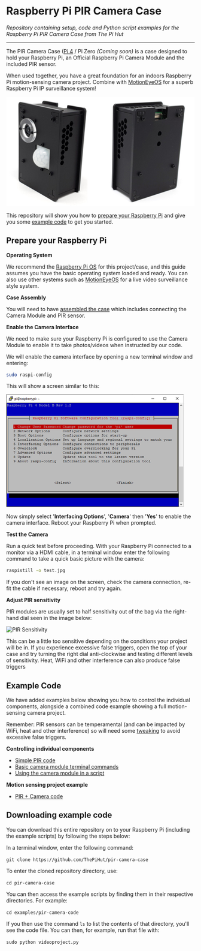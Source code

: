 # Raspberry Pi PIR Camera Case

*Repository containing setup, code and Python script examples for the Raspberry Pi PIR Camera Case from The Pi Hut*
***
The PIR Camera Case ([Pi 4](https://thepihut.com) / Pi Zero *(Coming soon)* is a case designed to hold your Raspberry Pi, an Official Raspberry Pi Camera Module and the included PIR sensor.

When used together, you have a great foundation for an indoors Raspberry Pi motion-sensing camera project. Combine with [MotionEyeOS](https://github.com/ccrisan/motioneyeos/wiki) for a superb Raspberry Pi IP surveillance system!

![PIR Camera Case](/images/PIR-Camera-Case-2.jpg)

This repository will show you how to [prepare your Raspberry Pi](#prepare-your-raspberry-pi) and give you some [example code](#example-code) to get you started.
## Prepare your Raspberry Pi

**Operating System**

We recommend the [Raspberry Pi OS](https://www.raspberrypi.org/downloads/) for this project/case, and this guide assumes you have the basic operating system loaded and ready.
You can also use other systems such as [MotionEyeOS](https://github.com/ccrisan/motioneyeos/wiki) for a live video surveillance style system.

**Case Assembly**

You will need to have [assembled the case](#) which includes connecting the Camera Module and PIR sensor.

**Enable the Camera Interface**

We need to make sure your Raspberry Pi is configured to use the Camera Module to enable it to take photos/videos when instructed by our code.

We will enable the camera interface by opening a new terminal window and entering:
```bash
sudo raspi-config
```
This will show a screen similar to this:

![Raspi-Config](images/raspi-config-screen.jpg)

Now simply select '**Interfacing Options**', '**Camera**' then '**Yes**' to enable the camera interface. Reboot your Raspberry Pi when prompted.

**Test the Camera**

Run a quick test before proceeding. With your Raspberry Pi connected to a monitor via a HDMI cable, in a terminal window enter the following command to take a quick basic picture with the camera:
```bash
raspistill -o test.jpg
```
If you don't see an image on the screen, check the camera connection, re-fit the cable if necessary, reboot and try again.

**Adjust PIR sensitivity**

PIR modules are usually set to half sensitivity out of the bag via the right-hand dial seen in the image below:

![PIR Sensitivity](https://github.com/ThePiHut/pir-camera-case/blob/master/images/PIR-settings.jpg)

This can be a little too sensitive depending on the conditions your project will be in. If you experience excessive false triggers, open the top of your case and try turning the right dial anti-clockwise and testing different levels of sensitivity. Heat, WiFi and other interference can also produce false triggers

## Example Code

We have added examples below showing you how to control the individual components, alongside a combined code example showing a full motion-sensing camera project.

Remember: PIR sensors can be temperamental (and can be impacted by WiFi, heat and other interference) so will need some [tweaking](https://github.com) to avoid excessive false triggers.

**Controlling individual components**
- [Simple PIR code](https://github.com/ThePiHut/pir-camera-case/tree/master/examples/simple-pir-code)
- [Basic camera module terminal commands](https://github.com/ThePiHut/pir-camera-case/tree/master/examples/basic-camera-commands)
- [Using the camera module in a script](https://github.com/ThePiHut/pir-camera-case/tree/master/examples/camera-module-in-script)

**Motion sensing project example**
- [PIR + Camera code](https://github.com/ThePiHut/pir-camera-case/tree/master/examples/pir-camera-code)

## Downloading example code
You can download this entire repository on to your Raspberry Pi (including the example scripts) by following the steps below:

In a terminal window, enter the following command:

```git clone https://github.com/ThePiHut/pir-camera-case```

To enter the cloned repository directory, use:

```cd pir-camera-case```

You can then access the example scripts by finding them in their respective directories. For example:

```cd examples/pir-camera-code```

If you then use the command ```ls``` to list the contents of that directory, you'll see the code file. You can then, for example, run that file with:

```sudo python videoproject.py```
